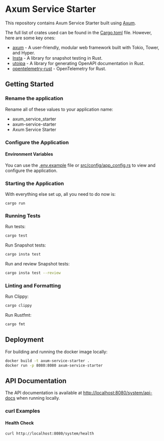 # Axum Service Starter

This repository contains Axum Service Starter built using [Axum](https://github.com/tokio-rs/axum).

The full list of crates used can be found in the [Cargo.toml](./Cargo.toml) file. However, here are some key ones:

-   [axum](https://github.com/tokio-rs/axum) - A user-friendly, modular web framework built with Tokio, Tower, and Hyper.
-   [Insta](https://insta.rs/) - A library for snapshot testing in Rust.
-   [utoipa](https://github.com/juhaku/utoipa) - A library for generating OpenAPI documentation in Rust.
-   [opentelemetry-rust](https://github.com/open-telemetry/opentelemetry-rust) - OpenTelemetry for Rust.

## Getting Started

### Rename the application

Rename all of these values to your application name:
- axum_service_starter
- axum-service-starter
- Axum Service Starter

### Configure the Application

#### Environment Variables

You can use the [.env.example](./.env.example) file or [src/config/app_config.rs](./src/config/app_config.rs) to view and configure the application.

### Starting the Application

With everything else set up, all you need to do now is:

```shell
cargo run
```

### Running Tests

Run tests:

```sh
cargo test
```

Run Snapshot tests:

```sh
cargo insta test
```

Run and review Snapshot tests:

```sh
cargo insta test --review
```

### Linting and Formatting

Run Clippy:

```sh
cargo clippy
```

Run Rustfmt:

```sh
cargo fmt
```

## Deployment

For building and running the docker image locally:

```sh
docker build -t axum-service-starter .
docker run -p 8080:8080 axum-service-starter
```

## API Documentation

The API documentation is available at [http://localhost:8080/system/api-docs](http://localhost:8080/system/api-docs) when running locally.

### curl Examples

#### Health Check

```bash
curl http://localhost:8080/system/health
```
